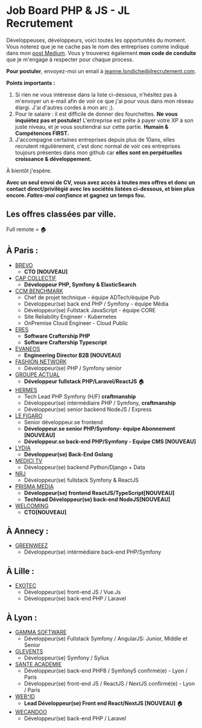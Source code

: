 # Job Board PHP & JS - JL Recrutement

Développeuses, développeurs, voici toutes les opportunités du moment. Vous noterez que je ne cache pas le nom des entreprises comme indiqué dans mon <a href="https://medium.com/@jlondiche/jarr%C3%AAte-le-recrutement-propri%C3%A9taire-je-d%C3%A9marre-l-open-source-6e33463aec9">post Medium</a>. Vous y trouverez également **mon code de conduite** que je m'engage à respecter pour chaque process.

**Pour postuler**, envoyez-moi un email à <a href="mailto:jeanne.londiche@jlrecrutement.com">jeanne.londiche@jlrecrutement.com</a>.

**Points importants :** 
1. Si rien ne vous intéresse dans la liste ci-dessous, n'hésitez pas à m'envoyer un e-mail afin de voir ce que j'ai pour vous dans mon réseau élargi. J'ai d'autres cordes à mon arc ;).
2. Pour le salaire : il est difficile de donner des fourchettes. **Ne vous inquiétez pas et postulez!** L'entreprise est prête à payer votre XP à son juste niveau, et je vous soutiendrai sur cette partie. **Humain & Compétences FIRST.**
3. J'accompagne certaines entreprises depuis plus de 10ans, elles recrutent régulièrement, c'est donc normal de voir ces entreprises toujours présentes dans mon github car **elles sont en perpétuelles croissance & développement.**

À bientôt j'espère.

**Avec un seul envoi de CV, vous avez accès à toutes mes offres et donc un contact direct/privilégié avec les sociétés listées ci-dessous, et bien plus encore. _Faites-moi confiance_ et gagnez un temps fou.**


## Les offres classées par ville.
Full remote = 🏠

## À Paris : 

- [BREVO](BREVO_EX_SENDINBLUE.md)
	- **CTO [NOUVEAU]** 
- [CAP COLLECTIF](CAP_COLLECTIF.md)
	- **Développeur PHP, Symfony & ElasticSearch**
- [CCM BENCHMARK](CCM_BENCHMARK.md)
	- Chef de projet technique - équipe ADTech/équipe Pub
	- Développeur(se) back end PHP / Symfony - équipe Média 
	- Développeur(se) Fullstack JavaScript - équipe CORE
	- Site Reliability Engineer - Kubernetes
	- OnPremise Cloud Engineer - Cloud Public
- [ERES](ERES.md) 
	- **Software Craftership PHP**
	- **Software Craftership Typescript**
- [EVANEOS](EVANEOS.md)
	- **Engineering Director B2B [NOUVEAU]**
- [FASHION NETWORK](FASHION_NETWORK.md)
	- Développeur(se) PHP / Symfony sénior 
- [GROUPE ACTUAL](GROUPE_ACTUAL.md) 
	- **Développeur fullstack PHP/Laravel/ReactJS** 🏠
- [HERMES](HERMES.md) 
	- Tech Lead PHP Symfony (H/F) **craftmanship**
	- Développeur(se) intermédiaire PHP / Symfony, **craftmanship**
	- Développeur(se) senior backend NodeJS / Express
- [LE FIGARO](LE_FIGARO.md)
	- Senior développeur.se frontend
	- **Développeur.se senior PHP/Symfony- équipe Abonnement [NOUVEAU]**
	- **Développeur.se back-end PHP/Symfony - Equipe CMS [NOUVEAU]**
- [LYDIA](LYDIA.md) 
	- **Développeur(se) Back-End Golang**
- [MEDICI TV](MEDICI.md)
	- Développeur(se) backend Python/Django + Data
- [NRJ](NRJ.md) 
	- Développeur(se) fullstack Symfony & ReactJS
- [PRISMA MEDIA](PRISMA_MEDIA.md) 
	- **Développeur(se) frontend ReactJS/TypeScript[NOUVEAU]**
	- **Techlead Développeur(se) back-end NodeJS[NOUVEAU]**
- [WELCOMING](WELCOMING.md)
	- **CTO[NOUVEAU]**
	

## À Annecy :

- [GREENWEEZ](GREENWEEZ.md)
	- Développeur(se) intérmédiaire back-end PHP/Symfony


## À Lille :

- [EXOTEC](EXOTEC.md) 
	- Développeur(se) front-end JS / Vue.Js
	- Développeur(se) back-end PHP / Laravel


## À Lyon : 

- [GAMMA SOFTWARE](GAMMA_SOFTWARE.md)
	- Développeur(se) Fullstack Symfony / AngularJS: Junior, Middle et Senior
- [GLEVENTS](GL_EVENTS.md)
	- Développeur(se) Symfony / Sylius
- [SANTE ACADEMIE](SANTE_ACADEMIE.md) 
	- Développeur(se) back-end PHP8 / Symfony5 confirmé(e) - Lyon / Paris
	- Développeur(se) front-end JS / ReactJS / NextJS confirmé(e) - Lyon / Paris
- [WEB^ID](WEB_ID.md) 
	- **Lead Développeur(se) Front end React/NextJS [NOUVEAU]** 🏠
- [WECANDOO](WECANDOO.md) 
	- Développeur(se) back-end PHP / Laravel
